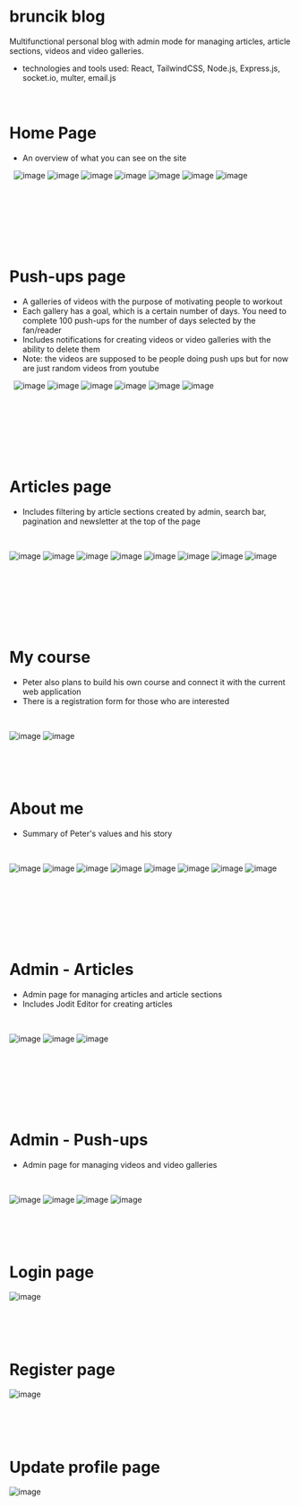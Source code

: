 # bruncik blog
Multifunctional personal blog with admin mode for managing articles, article sections, videos and video galleries.
* technologies and tools used: React, TailwindCSS, Node.js, Express.js, socket.io, multer, email.js
 <br><br><br>
 # Home Page
* An overview of what you can see on the site
  
&nbsp;
![image](https://github.com/ReneDurbak/bruncik_blog/assets/106143298/521a67d6-aa96-4f49-a205-6b0bca7f68b6)
![image](https://github.com/ReneDurbak/bruncik_blog/assets/106143298/ae6cad48-7013-4bb6-9a58-594128f80da1)
![image](https://github.com/ReneDurbak/bruncik_blog/assets/106143298/923c7fbe-65b1-47e1-bfde-f1ffc7147fc8)
![image](https://github.com/ReneDurbak/bruncik_blog/assets/106143298/8abe3af6-0ed8-47b7-8b13-81d73e337139)
![image](https://github.com/ReneDurbak/bruncik_blog/assets/106143298/21f1c24a-a36d-4a43-b240-64dd88ea7676)
![image](https://github.com/ReneDurbak/bruncik_blog/assets/106143298/d046ab44-ff59-40b3-885a-7f57c61f1083)
![image](https://github.com/ReneDurbak/bruncik_blog/assets/106143298/3ed7a3e1-ba4d-47f7-8070-d98e4d75fca3)
 
 <br><br><br><br><br><br>
# Push-ups page

* A galleries of videos with the purpose of motivating people to workout
* Each gallery has a goal, which is a certain number of days. You need to complete 100 push-ups for the number of days selected by the fan/reader
* Includes notifications for creating videos or video galleries with the ability to delete them
* Note: the videos are supposed to be people doing push ups but for now are just random videos from youtube
  
&nbsp;
![image](https://github.com/ReneDurbak/bruncik_blog/assets/106143298/8a921f9b-a6cd-4e4a-802b-554d17bcb92c)
![image](https://github.com/ReneDurbak/bruncik_blog/assets/106143298/9f9529f1-b183-4d04-a9c6-6e48abff8124)
![image](https://github.com/ReneDurbak/bruncik_blog/assets/106143298/f5589bb4-a7bd-4477-bba6-c3c165720704)
![image](https://github.com/ReneDurbak/bruncik_blog/assets/106143298/37483e90-8901-4469-9495-5fbe52b1dee3)
![image](https://github.com/ReneDurbak/bruncik_blog/assets/106143298/47a5f2e7-549e-4c57-9197-7c1c351b2591)
![image](https://github.com/ReneDurbak/bruncik_blog/assets/106143298/2a80fa22-27b3-46d5-b07f-2d032d57d89f)


 
 
 <br><br><br><br><br><br>
# Articles page

* Includes filtering by article sections created by admin, search bar, pagination and newsletter at the top of the page
  
&nbsp;

![image](https://github.com/ReneDurbak/bruncik_blog/assets/106143298/724c9f8a-49b9-4e81-be36-b471fc253e4c)
![image](https://github.com/ReneDurbak/bruncik_blog/assets/106143298/5f153a67-84aa-4722-816d-8d8e919f5200)
![image](https://github.com/ReneDurbak/bruncik_blog/assets/106143298/6f31e671-ac49-4acf-9ca2-6e2ee7b50448)
![image](https://github.com/ReneDurbak/bruncik_blog/assets/106143298/569227d6-47e9-423e-ba70-a6bf5fdafd12)
![image](https://github.com/ReneDurbak/bruncik_blog/assets/106143298/af22460f-d766-47ac-a891-ca201bca6f28)
![image](https://github.com/ReneDurbak/bruncik_blog/assets/106143298/c37ee8a3-62b3-482c-b381-44e0f862645f)
![image](https://github.com/ReneDurbak/bruncik_blog/assets/106143298/fdc487e2-59ab-4aff-bb8e-462bdd8c029c)
![image](https://github.com/ReneDurbak/bruncik_blog/assets/106143298/b2547dfb-16cc-44f1-bc2d-b05a21566f9b)



 <br><br><br><br><br><br>
# My course

* Peter also plans to build his own course and connect it with the current web application
* There is a registration form for those who are interested
  
 &nbsp;
 
![image](https://github.com/ReneDurbak/bruncik_blog/assets/106143298/b3d42eeb-1fdf-4fa7-a7fc-de6f41ea2023)
![image](https://github.com/ReneDurbak/bruncik_blog/assets/106143298/cc9132d1-cb47-46ea-930e-793e522e61b6)



 <br><br><br> 
# About me
* Summary of Peter's values and his story

&nbsp;

![image](https://github.com/ReneDurbak/bruncik_blog/assets/106143298/0e3f6dd5-2475-4d99-ad76-c244607c817f)
![image](https://github.com/ReneDurbak/bruncik_blog/assets/106143298/b0829c9e-03ee-4ad3-b8d2-ff5ff797b616)
![image](https://github.com/ReneDurbak/bruncik_blog/assets/106143298/3765e1b5-06f8-4c6c-b619-b440ef9a245a)
![image](https://github.com/ReneDurbak/bruncik_blog/assets/106143298/7f328eae-02de-4004-9b98-adf4b4030693)
![image](https://github.com/ReneDurbak/bruncik_blog/assets/106143298/d58a73e9-e1aa-4f3d-a43f-3d759666daf5)
![image](https://github.com/ReneDurbak/bruncik_blog/assets/106143298/3b2edd0c-78ae-4fa3-b271-05d02c50bf2e)
![image](https://github.com/ReneDurbak/bruncik_blog/assets/106143298/41771ddf-516e-4f97-b595-5ba29ef9a334)
![image](https://github.com/ReneDurbak/bruncik_blog/assets/106143298/f7c8fb4e-7d34-45b3-b0d8-d9cf74397f2c)


 <br><br><br><br><br><br>
# Admin - Articles
* Admin page for managing articles and article sections
* Includes Jodit Editor for creating articles

&nbsp;

![image](https://github.com/ReneDurbak/bruncik_blog/assets/106143298/0da66dce-9843-446c-9577-dfec7780e91f)
![image](https://github.com/ReneDurbak/bruncik_blog/assets/106143298/c8457265-beae-49a0-a3e4-ed7f078ddfeb)
![image](https://github.com/ReneDurbak/bruncik_blog/assets/106143298/3278ed67-6473-4a7b-a39c-83426fba1f0f)





 <br><br><br><br><br><br>
# Admin - Push-ups
* Admin page for managing videos and video galleries

&nbsp;

![image](https://github.com/ReneDurbak/bruncik_blog/assets/106143298/e70d4b04-960b-4dd7-84eb-31934e9a94da)
![image](https://github.com/ReneDurbak/bruncik_blog/assets/106143298/e9b1db02-7d3e-49ce-b679-23b508fb1464)
![image](https://github.com/ReneDurbak/bruncik_blog/assets/106143298/b1b76559-033d-40f6-823a-3b76bf75ca66)
![image](https://github.com/ReneDurbak/bruncik_blog/assets/106143298/24769e32-4f73-4588-b04a-33483766c4f4)





 <br><br><br>
# Login page
![image](https://github.com/ReneDurbak/bruncik_blog/assets/106143298/ebddbc13-8cd0-413b-aa54-c0d3724e4902)

 <br><br><br>
# Register page
![image](https://github.com/ReneDurbak/bruncik_blog/assets/106143298/1dd4fd6c-9152-4f51-8134-a4c0a3e97362)

 <br><br><br>
# Update profile page
![image](https://github.com/ReneDurbak/bruncik_blog/assets/106143298/952ffcae-cd6b-4a25-8001-67162f1fe9ac)


